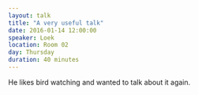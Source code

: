 ```yaml
---
layout: talk
title: "A very useful talk"
date: 2016-01-14 12:00:00
speaker: Loek
location: Room 02
day: Thursday
duration: 40 minutes
---
```


He likes bird watching and wanted to talk about it again.
